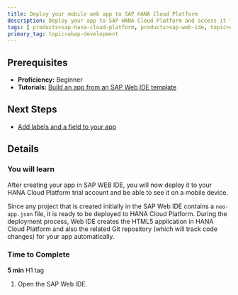 ```yaml
---
title: Deploy your mobile web app to SAP HANA Cloud Platform
description: Deploy your app to SAP HANA Cloud Platform and access it from your desktop and mobile devices
tags: [ products>sap-hana-cloud-platform, products>sap-web-ide, topic>cloud, topic>mobile, topic>odata, topic>html5, tutorial>beginner, tutorial>t2, tutorial>t3 ]
primary_tag: topic>abap-development
---
```

## Prerequisites
 - **Proficiency:** Beginner
 - **Tutorials:** [Build an app from an SAP Web IDE template](http://go.sap.com/developer/tutorials/hcp-template-mobile-web-app.html)

## Next Steps
 - [Add labels and a field to your app](http://go.sap.com/developer/tutorials/hcp-webide-add-labels-field.html)

## Details

### You will learn
After creating your app in SAP WEB IDE, you will now deploy it to your HANA Cloud Platform trial account and be able to see it on a mobile device.

Since any project that is created initially in the SAP Web IDE contains a `neo-app.json` file, it is ready to be deployed to HANA Cloud Platform. During the deployment process, Web IDE creates the HTML5 application in HANA Cloud Platform and also the related Git repository (which will track code changes) for your app automatically.

### Time to Complete
**5 min**
H1 tag

1. Open the SAP Web IDE.
